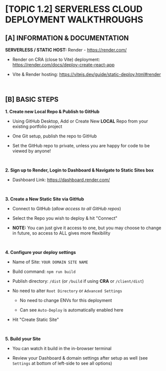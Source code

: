 # [TOPIC 1.2] SERVERLESS CLOUD DEPLOYMENT WALKTHROUGHS

## [A] INFORMATION & DOCUMENTATION

**SERVERLESS / STATIC HOST:** Render - https://render.com/

  - Render on CRA (close to Vite) deployment: https://render.com/docs/deploy-create-react-app

  - Vite & Render hosting: https://vitejs.dev/guide/static-deploy.html#render

&nbsp;

## [B] BASIC STEPS

**1. Create new Local Repo & Publish to GitHub**

  - Using GitHub Desktop, Add or Create New **LOCAL** Repo from your existing portfolio project

  - One Git setup, publish the repo to GitHub

  - Set the GitHub repo to private, unless you are happy for code to be viewed by anyone!

&nbsp;

**2. Sign up to Render, Login to Dashboard & Navigate to Static Sites box**

  - Dashboard Link: https://dashboard.render.com/

&nbsp;

**3. Create a New Static Site via GitHub**

  - Connect to GitHub (*allow access to all GitHub repos*)

  - Select the Repo you wish to deploy & hit "Connect"
  
  - **NOTE:** You can just give it access to one, but you may choose to change in future, so access to ALL gives more flexibility

&nbsp;

**4. Configure your deploy settings**

  - Name of Site: `YOUR DOMAIN SITE NAME`

  - Build command: `npm run build`

  - Publish directory: `/dist` (or `/build` if using **CRA** or `/client/dist`)

  - No need to alter `Root Directory` or `Advanced Settings`

    - No need to change ENVs for this deployment

    - Can see `Auto-Deploy` is automatically enabled here

  - Hit "Create Static Site"

&nbsp;

**5. Build your Site**

  - You can watch it build in the in-browser terminal

  - Review your Dashboard & domain settings after setup as well (see `Settings` at bottom of left-side to see all options)